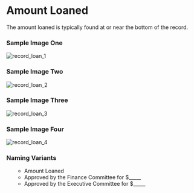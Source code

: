 # Amount Loaned
<p>The amount loaned is typically found at or near the bottom of the record.</p>
<div id="accordion-help-modal">
  <h3>Sample Image One</h3>
  <div class="modal-field-guide" >
    <img src="/images/m_loan_1.png" alt="record_loan_1">
  </div>
  <h3>Sample Image Two</h3>
  <div class="modal-field-guide" >
    <img src="/images/m_loan_2.png" alt="record_loan_2">
  </div>
  <h3>Sample Image Three</h3>
  <div class="modal-field-guide" >
    <img src="/images/m_loan_3.png" alt="record_loan_3">
  </div>
  <h3>Sample Image Four</h3>
  <div class="modal-field-guide" >
    <img src="/images/m_loan_4.png" alt="record_loan_4">
  </div>
  <h3>Naming Variants</h3>
  <div>
    <ul>
    <ul>
      <li>Amount Loaned</li>
      <li>Approved by the Finance Committee for $_____</li>
      <li>Approved by the Executive Committee for $_____</li>
    </ul>
  </div>
</div>
